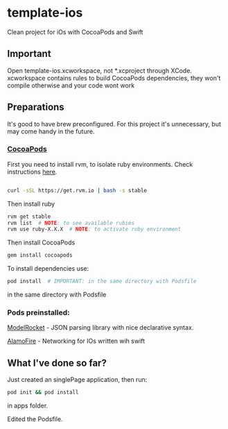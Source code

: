 # template-ios
Clean project for iOs with CocoaPods and Swift

## Important

Open template-ios.xcworkspace, not *.xcproject through XCode. xcworkspace contains rules to build 
CocoaPods dependencies, they won't compile otherwise and your code wont work

## Preparations

It's good to have brew preconfigured. For this project it's unnecessary, but may come handy in the future.

### [CocoaPods](https://cocoapods.org/)

First you need to install rvm, to isolate ruby environments. Check instructions [here](https://rvm.io/).

```bash

curl -sSL https://get.rvm.io | bash -s stable

```

Then install ruby

```bash
rvm get stable
rvm list  # NOTE: to see available rubies 
rvm use ruby-X.X.X  # NOTE: to activate ruby environment
```

Then install CocoaPods

```bash
gem install cocoapods
```

To install dependencies use: 

```bash
pod install  # IMPORTANT: in the same directory with Podsfile
```

in the same directory with Podsfile

### Pods preinstalled:

[ModelRocket](https://github.com/ovenbits/ModelRocket) - JSON parsing library with nice declarative syntax.

[AlamoFire](http://cocoadocs.org/docsets/Alamofire/3.1.5/) - Networking for IOs written wih swift

## What I've done so far?

Just created an singlePage application, then run:

```bash
pod init && pod install
```

in apps folder.

Edited the Podsfile.
